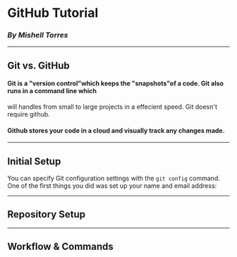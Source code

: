 # GitHub Tutorial

### **_By Mishell Torres_**

---
## Git vs. GitHub
#### **Git** is a "version control"which keeps the "snapshots"of a code. Git also runs in a command line which
will handles from small to large projects in a effecient speed. Git doesn't require github.
#### **Github** stores your code in a cloud and visually track any changes made. 


---
## Initial Setup
You can specify Git configuration settings with the `git config` command.
One of the first things you did was set up your name and email address:

---
## Repository Setup



---
## Workflow & Commands